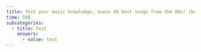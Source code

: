 ```yaml
---
title: Test your music knowledge. Guess 40 best songs from the 80s! (both metal and punk!)
time: 500
subcategories:
  - title: Test
    answers:
      - value: test
---
```

